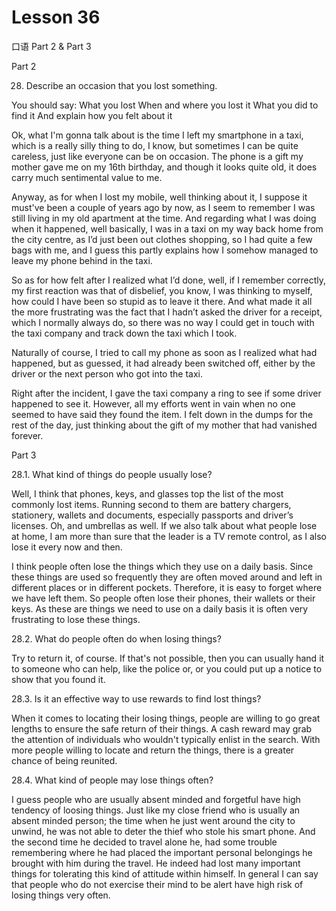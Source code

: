 # Lesson 36

口语 Part 2 & Part 3

Part 2

28.    Describe an occasion that you lost something. 

You should say:
What you lost
When and where you lost it
What you did to find it
And explain how you felt about it

Ok, what I'm gonna talk about is the time I left my smartphone in a taxi, which is a really silly thing to do, I know, but sometimes I can be quite careless, just like everyone can be on occasion. The phone is a gift my mother gave me on my 16th birthday, and though it looks quite old, it does carry much sentimental value to me.

Anyway, as for when I lost my mobile, well thinking about it, I suppose it must've been a couple of years ago by now, as I seem to remember I was still living in my old apartment at the time. And regarding what I was doing when it happened, well basically, I was in a taxi on my way back home from the city centre, as I’d just been out clothes shopping, so I had quite a few bags with me, and I guess this partly explains how I somehow managed to leave my phone behind in the taxi.

So as for how felt after I realized what I’d done, well, if I remember correctly, my first reaction was that of disbelief, you know, I was thinking to myself, how could I have been so stupid as to leave it there. And what made it all the more frustrating was the fact that I hadn’t asked the driver for a receipt, which I normally always do, so there was no way I could get in touch with the taxi company and track down the taxi which I took.

Naturally of course, I tried to call my phone as soon as I realized what had happened, but as guessed, it had already been switched off, either by the driver or the next person who got into the taxi.

Right after the incident, I gave the taxi company a ring to see if some driver happened to see it. However, all my efforts went in vain when no one seemed to have said they found the item. I felt down in the dumps for the rest of the day, just thinking about the gift of my mother that had vanished forever.

Part 3

28.1. What kind of things do people usually lose?

Well, I think that phones, keys, and glasses top the list of the most commonly lost items. Running second to them are battery chargers, stationery, wallets and documents, especially passports and driver’s licenses. Oh, and umbrellas as well. If we also talk about what people lose at home, I am more than sure that the leader is a TV remote control, as I also lose it every now and then.

I think people often lose the things which they use on a daily basis. Since these things are used so frequently they are often moved around and left in different places or in different pockets. Therefore, it is easy to forget where we have left them. So people often lose their phones, their wallets or their keys. As these are things we need to use on a daily basis it is often very frustrating to lose these things.

28.2. What do people often do when losing things?

Try to return it, of course. If that's not possible, then you can usually hand it to someone who can help, like the police or, or you could put up a notice to show that you found it.

28.3. Is it an effective way to use rewards to find lost things?

When it comes to locating their losing things, people are willing to go great lengths to ensure the safe return of their things. A cash reward may grab the attention of individuals who wouldn't typically enlist in the search. With more people willing to locate and return the things, there is a greater chance of being reunited.

28.4. What kind of people may lose things often?

I guess people who are usually absent minded and forgetful have high tendency of loosing things. Just like my close friend who is usually an absent minded person; the time when he just went around the city to unwind, he was not able to deter the thief who stole his smart phone. And the second time he decided to travel alone he, had some trouble remembering where he had placed the important personal belongings he brought with him during the travel. He indeed had lost many important things for tolerating this kind of attitude within himself. In general I can say that people who do not exercise their mind to be alert have high risk of losing things very often.